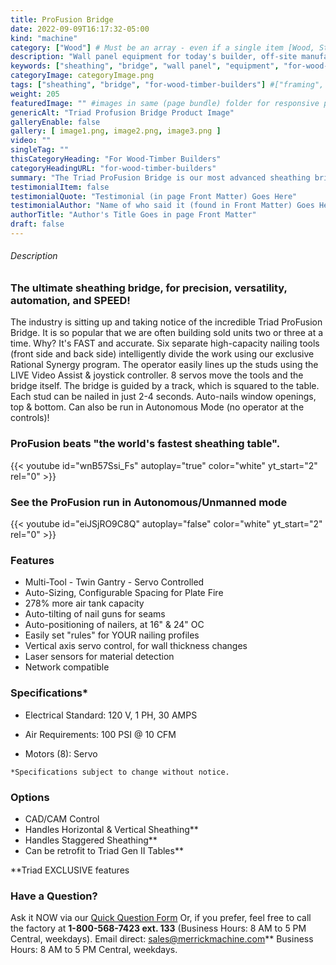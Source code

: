 ```yaml
---
title: ProFusion Bridge
date: 2022-09-09T16:17:32-05:00
kind: "machine"
category: ["Wood"] # Must be an array - even if a single item [Wood, Steel, Stairs, Specialty"
description: "Wall panel equipment for today's builder, off-site manufacturing, modular construction, wall panelization center, including wall panel components and subcomponents machines."
keywords: ["sheathing", "bridge", "wall panel", "equipment", "for-wood-timber-builders"] 
categoryImage: categoryImage.png
tags: ["sheathing", "bridge", "for-wood-timber-builders"] #["framing", "table", "mobile", "stick-builder" "shed-builder"]
weight: 205
featuredImage: "" #images in same (page bundle) folder for responsive processing
genericAlt: "Triad Profusion Bridge Product Image"
galleryEnable: false
gallery: [ image1.png, image2.png, image3.png ]
video: ""
singleTag: ""
thisCategoryHeading: "For Wood-Timber Builders"
categoryHeadingURL: "for-wood-timber-builders"
summary: "The Triad ProFusion Bridge is our most advanced sheathing bridge - we believe the fastest and most capable in the world."
testimonialItem: false
testimonialQuote: "Testimonial (in page Front Matter) Goes Here"
testimonialAuthor: "Name of who said it (found in Front Matter) Goes Here"
authorTitle: "Author's Title Goes in page Front Matter"
draft: false
---
```


###### Description

### The ultimate sheathing bridge, for precision, versatility, automation, and SPEED!

The industry is sitting up and taking notice of the incredible Triad ProFusion Bridge. It is so popular that we are often building sold units two or three at a time. Why? It's FAST and accurate. Six separate high-capacity nailing tools (front side and back side) intelligently divide the work using our exclusive Rational Synergy program. The operator easily lines up the studs using the LIVE Video Assist & joystick controller. 8 servos move the tools and the bridge itself. The bridge is guided by a track, which is squared to the table. Each stud can be nailed in just 2-4 seconds. Auto-nails window openings, top & bottom. Can also be run in Autonomous Mode (no operator at the controls)!

### ProFusion beats "the world's fastest sheathing table".

{{< youtube id="wnB57Ssi_Fs" autoplay="true" color="white" yt_start="2" rel="0" >}}

### See the ProFusion run in Autonomous/Unmanned mode

{{< youtube id="eiJSjRO9C8Q" autoplay="false" color="white" yt_start="2" rel="0" >}}

### Features

- Multi-Tool - Twin Gantry - Servo Controlled
- Auto-Sizing, Configurable Spacing for Plate Fire
- 278% more air tank capacity
- Auto-tilting of nail guns for seams
- Auto-positioning of nailers, at 16" & 24" OC
- Easily set "rules" for YOUR nailing profiles
- Vertical axis servo control, for wall thickness changes
- Laser sensors for material detection
- Network compatible

### Specifications*

- Electrical Standard: 120 V, 1 PH, 30 AMPS

- Air Requirements: 100 PSI @ 10 CFM

- Motors (8): Servo

`*Specifications subject to change without notice.`

### Options

- CAD/CAM Control
- Handles Horizontal & Vertical Sheathing**
- Handles Staggered Sheathing**
- Can be retrofit to Triad Gen II Tables**

**Triad EXCLUSIVE features

### Have a Question?

Ask it NOW via our [Quick Question Form](#qq)
Or, if you prefer, feel free to call the factory at **1-800-568-7423 ext. 133** (Business Hours: 8 AM to 5 PM Central, weekdays). Email direct: sales@merrickmachine.com** Business Hours: 8 AM to 5 PM Central, weekdays.
